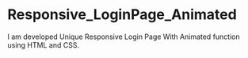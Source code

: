 # Responsive_LoginPage_Animated
I am developed Unique Responsive Login Page With Animated function using HTML and CSS.
